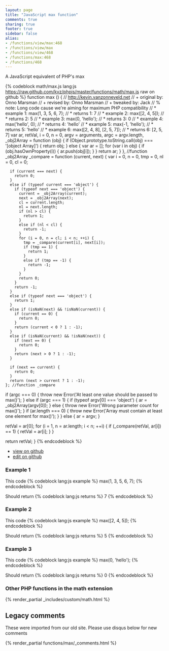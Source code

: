 ```yaml
---
layout: page
title: "JavaScript max function"
comments: true
sharing: true
footer: true
sidebar: false
alias:
- /functions/view/max:468
- /functions/view/max
- /functions/view/468
- /functions/max:468
- /functions/468
---
```

<!-- Generated by Rakefile:build -->
A JavaScript equivalent of PHP's max

{% codeblock math/max.js lang:js https://raw.github.com/kvz/phpjs/master/functions/math/max.js raw on github %}
function max () {
  // http://kevin.vanzonneveld.net
  // +   original by: Onno Marsman
  // +    revised by: Onno Marsman
  // +    tweaked by: Jack
  // %          note: Long code cause we're aiming for maximum PHP compatibility
  // *     example 1: max(1, 3, 5, 6, 7);
  // *     returns 1: 7
  // *     example 2: max([2, 4, 5]);
  // *     returns 2: 5
  // *     example 3: max(0, 'hello');
  // *     returns 3: 0
  // *     example 4: max('hello', 0);
  // *     returns 4: 'hello'
  // *     example 5: max(-1, 'hello');
  // *     returns 5: 'hello'
  // *     example 6: max([2, 4, 8], [2, 5, 7]);
  // *     returns 6: [2, 5, 7]
  var ar, retVal, i = 0,
    n = 0,
    argv = arguments,
    argc = argv.length,
    _obj2Array = function (obj) {
      if (Object.prototype.toString.call(obj) === '[object Array]') {
        return obj;
      }
      else {
        var ar = [];
        for (var i in obj) {
          if (obj.hasOwnProperty(i)) {
            ar.push(obj[i]);
          }
        }
        return ar;
      }
    }, //function _obj2Array
    _compare = function (current, next) {
      var i = 0,
        n = 0,
        tmp = 0,
        nl = 0,
        cl = 0;

      if (current === next) {
        return 0;
      }
      else if (typeof current === 'object') {
        if (typeof next === 'object') {
          current = _obj2Array(current);
          next = _obj2Array(next);
          cl = current.length;
          nl = next.length;
          if (nl > cl) {
            return 1;
          }
          else if (nl < cl) {
            return -1;
          }
          for (i = 0, n = cl; i < n; ++i) {
            tmp = _compare(current[i], next[i]);
            if (tmp == 1) {
              return 1;
            }
            else if (tmp == -1) {
              return -1;
            }
          }
          return 0;
        }
        return -1;
      }
      else if (typeof next === 'object') {
        return 1;
      }
      else if (isNaN(next) && !isNaN(current)) {
        if (current == 0) {
          return 0;
        }
        return (current < 0 ? 1 : -1);
      }
      else if (isNaN(current) && !isNaN(next)) {
        if (next == 0) {
          return 0;
        }
        return (next > 0 ? 1 : -1);
      }

      if (next == current) {
        return 0;
      }
      return (next > current ? 1 : -1);
    }; //function _compare
  if (argc === 0) {
    throw new Error('At least one value should be passed to max()');
  }
  else if (argc === 1) {
    if (typeof argv[0] === 'object') {
      ar = _obj2Array(argv[0]);
    }
    else {
      throw new Error('Wrong parameter count for max()');
    }
    if (ar.length === 0) {
      throw new Error('Array must contain at least one element for max()');
    }
  }
  else {
    ar = argv;
  }

  retVal = ar[0];
  for (i = 1, n = ar.length; i < n; ++i) {
    if (_compare(retVal, ar[i]) == 1) {
      retVal = ar[i];
    }
  }

  return retVal;
}
{% endcodeblock %}

 - [view on github](https://github.com/kvz/phpjs/blob/master/functions/math/max.js)
 - [edit on github](https://github.com/kvz/phpjs/edit/master/functions/math/max.js)

### Example 1
This code
{% codeblock lang:js example %}
max(1, 3, 5, 6, 7);
{% endcodeblock %}

Should return
{% codeblock lang:js returns %}
7
{% endcodeblock %}

### Example 2
This code
{% codeblock lang:js example %}
max([2, 4, 5]);
{% endcodeblock %}

Should return
{% codeblock lang:js returns %}
5
{% endcodeblock %}

### Example 3
This code
{% codeblock lang:js example %}
max(0, 'hello');
{% endcodeblock %}

Should return
{% codeblock lang:js returns %}
0
{% endcodeblock %}


### Other PHP functions in the math extension
{% render_partial _includes/custom/math.html %}
## Legacy comments
These were imported from our old site. Please use disqus below for new comments
<div style="overflow-y: scroll; max-height: 500px;">
{% render_partial functions/max/_comments.html %}
</div>

